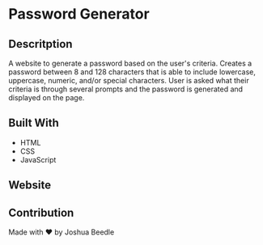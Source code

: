 # Password Generator

## Descritption
A website to generate a password based on the user's criteria. Creates a password between 8 and 128 characters that is able to include lowercase, uppercase, numeric, and/or special characters. User is asked what their criteria is through several prompts and the password is generated and displayed on the page.

## Built With
* HTML
* CSS
* JavaScript

## Website

## Contribution
Made with ❤️ by Joshua Beedle